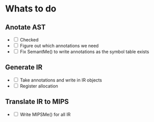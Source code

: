 # Whats to do

## Anotate AST

- <input type="checkbox">  Checked
- <input type="checkbox">  Figure out which annotations we need
- <input type="checkbox">  Fix SemantMe() to write annotations as the symbol table exists

## Generate IR

- <input type="checkbox">  Take annotations and write in IR objects
- <input type="checkbox">  Register allocation

## Translate IR to MIPS

- <input type="checkbox">  Write MIPSMe() for all IR

